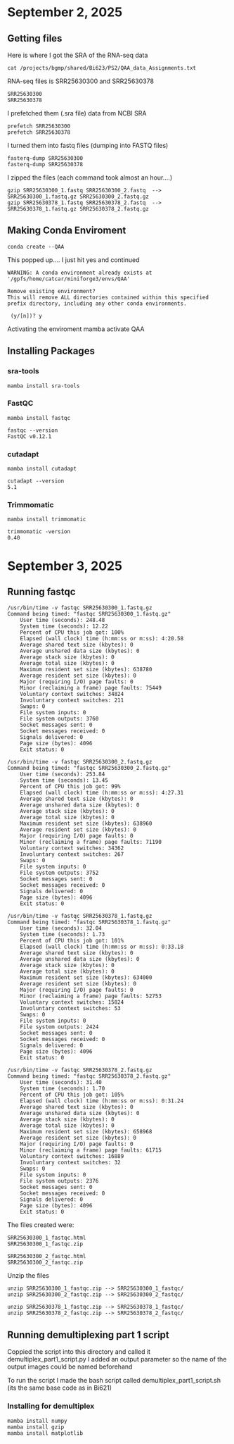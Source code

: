 # **September 2, 2025**


## Getting files

Here is where I got the SRA of the RNA-seq data 

    cat /projects/bgmp/shared/Bi623/PS2/QAA_data_Assignments.txt

RNA-seq files is SRR25630300 and SRR25630378

    SRR25630300
    SRR25630378

I prefetched them (.sra file) data from NCBI SRA

    prefetch SRR25630300
    prefetch SRR25630378

I turned them into fastq files (dumping into FASTQ files)

    fasterq-dump SRR25630300
    fasterq-dump SRR25630378

I zipped the files (each command took almost an hour....)

    gzip SRR25630300_1.fastq SRR25630300_2.fastq  --> SRR25630300_1.fastq.gz SRR25630300_2.fastq.gz
    gzip SRR25630378_1.fastq SRR25630378_2.fastq  --> SRR25630378_1.fastq.gz SRR25630378_2.fastq.gz
 
## Making Conda Enviroment

    conda create --QAA

This popped up.... I just hit yes and continued 

    WARNING: A conda environment already exists at '/gpfs/home/catcar/miniforge3/envs/QAA'

    Remove existing environment?
    This will remove ALL directories contained within this specified prefix directory, including any other conda environments.

     (y/[n])? y 

Activating the enviroment
    mamba activate QAA

## Installing Packages

### sra-tools

    mamba install sra-tools

### FastQC

    mamba install fastqc

    fastqc --version
    FastQC v0.12.1

### cutadapt

    mamba install cutadapt

    cutadapt --version
    5.1

### Trimmomatic

    mamba install trimmomatic

    trimmomatic -version
    0.40

# **September 3, 2025**

## Running fastqc

    /usr/bin/time -v fastqc SRR25630300_1.fastq.gz 
    Command being timed: "fastqc SRR25630300_1.fastq.gz"
        User time (seconds): 248.48
        System time (seconds): 12.22
        Percent of CPU this job got: 100%
        Elapsed (wall clock) time (h:mm:ss or m:ss): 4:20.58
        Average shared text size (kbytes): 0
        Average unshared data size (kbytes): 0
        Average stack size (kbytes): 0
        Average total size (kbytes): 0
        Maximum resident set size (kbytes): 638780
        Average resident set size (kbytes): 0
        Major (requiring I/O) page faults: 0
        Minor (reclaiming a frame) page faults: 75449
        Voluntary context switches: 34824
        Involuntary context switches: 211
        Swaps: 0
        File system inputs: 0
        File system outputs: 3760
        Socket messages sent: 0
        Socket messages received: 0
        Signals delivered: 0
        Page size (bytes): 4096
        Exit status: 0

    /usr/bin/time -v fastqc SRR25630300_2.fastq.gz 
    Command being timed: "fastqc SRR25630300_2.fastq.gz"
        User time (seconds): 253.84
        System time (seconds): 13.45
        Percent of CPU this job got: 99%
        Elapsed (wall clock) time (h:mm:ss or m:ss): 4:27.31
        Average shared text size (kbytes): 0
        Average unshared data size (kbytes): 0
        Average stack size (kbytes): 0
        Average total size (kbytes): 0
        Maximum resident set size (kbytes): 638960
        Average resident set size (kbytes): 0
        Major (requiring I/O) page faults: 0
        Minor (reclaiming a frame) page faults: 71190
        Voluntary context switches: 34362
        Involuntary context switches: 267
        Swaps: 0
        File system inputs: 0
        File system outputs: 3752
        Socket messages sent: 0
        Socket messages received: 0
        Signals delivered: 0
        Page size (bytes): 4096
        Exit status: 0

    /usr/bin/time -v fastqc SRR25630378_1.fastq.gz 
    Command being timed: "fastqc SRR25630378_1.fastq.gz"
        User time (seconds): 32.04
        System time (seconds): 1.73
        Percent of CPU this job got: 101%
        Elapsed (wall clock) time (h:mm:ss or m:ss): 0:33.18
        Average shared text size (kbytes): 0
        Average unshared data size (kbytes): 0
        Average stack size (kbytes): 0
        Average total size (kbytes): 0
        Maximum resident set size (kbytes): 634000
        Average resident set size (kbytes): 0
        Major (requiring I/O) page faults: 0
        Minor (reclaiming a frame) page faults: 52753
        Voluntary context switches: 15824
        Involuntary context switches: 53
        Swaps: 0
        File system inputs: 0
        File system outputs: 2424
        Socket messages sent: 0
        Socket messages received: 0
        Signals delivered: 0
        Page size (bytes): 4096
        Exit status: 0

    /usr/bin/time -v fastqc SRR25630378_2.fastq.gz 
    Command being timed: "fastqc SRR25630378_2.fastq.gz"
        User time (seconds): 31.40
        System time (seconds): 1.70
        Percent of CPU this job got: 105%
        Elapsed (wall clock) time (h:mm:ss or m:ss): 0:31.24
        Average shared text size (kbytes): 0
        Average unshared data size (kbytes): 0
        Average stack size (kbytes): 0
        Average total size (kbytes): 0
        Maximum resident set size (kbytes): 658968
        Average resident set size (kbytes): 0
        Major (requiring I/O) page faults: 0
        Minor (reclaiming a frame) page faults: 61715
        Voluntary context switches: 16889
        Involuntary context switches: 32
        Swaps: 0
        File system inputs: 0
        File system outputs: 2376
        Socket messages sent: 0
        Socket messages received: 0
        Signals delivered: 0
        Page size (bytes): 4096
        Exit status: 0

The files created were:

    SRR25630300_1_fastqc.html
    SRR25630300_1_fastqc.zip

    SRR25630300_2_fastqc.html
    SRR25630300_2_fastqc.zip

Unzip the files

    unzip SRR25630300_1_fastqc.zip --> SRR25630300_1_fastqc/
    unzip SRR25630300_2_fastqc.zip --> SRR25630300_2_fastqc/

    unzip SRR25630378_1_fastqc.zip --> SRR25630378_1_fastqc/
    unzip SRR25630378_2_fastqc.zip --> SRR25630378_2_fastqc/

## Running demultiplexing part 1 script

Coppied the script into this directory and called it demultiplex_part1_script.py I added an output parameter so the name of the output images could be named beforehand

To run the script I made the bash script called demultiplex_part1_script.sh (its the same base code as in Bi621)

### Installing for demultiplex

    mamba install numpy
    mamba install gzip
    mamba install matplotlib

